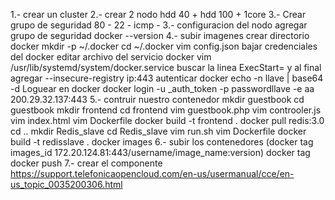 1.- crear un cluster
2.- crear 2 nodo
	hdd 40 + hdd 100 + 1core
3.- Crear grupo de seguridad
	80 - 22 - icmp - 
3.- configuracion del nodo
	agregar grupo de seguridad
	docker --version
4.- subir imagenes
	crear directorio docker
		mkdir -p ~/.docker
		cd ~/.docker
		vim config.json
	bajar credenciales del docker
	editar archivo del servicio docker
		vim /usr/lib/systemd/system/docker.service
	buscar la linea ExecStart= y al final agregar
		--insecure-registry ip:443
	autenticar docker
		echo -n llave | base64 -d
	Loguear en docker
		docker login -u _auth_token -p passwordllave -e aa 200.29.32.137:443
5.- contruir nuestro contenedor 
	mkdir guestbook
	cd guestbook
	mkdir frontend
	cd frontend
	vim guestbook.php
	vim controoler.js
	vim index.html
	vim Dockerfile
	docker build -t frontend .
	docker pull redis:3.0
	cd ..
	mkdir Redis_slave
	cd Redis_slave
	vim run.sh
	vim Dockerfile
	docker build -t redisslave .
	docker images
6.- subir los contenedores (docker tag images_id 172.20.124.81:443/username/image_name:version)
	docker tag
	docker push
7.- crear el componente https://support.telefonicaopencloud.com/en-us/usermanual/cce/en-us_topic_0035200306.html